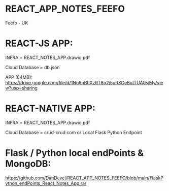 # REACT_APP_NOTES_FEEFO
Feefo - UK



# REACT-JS APP:
INFRA = REACT_NOTES_APP.drawio.pdf

Cloud Database = db.json

APP (64MB): https://drive.google.com/file/d/1No6nBtlXzRT8q2j5oRXGeButTUA0sjMy/view?usp=sharing 



# REACT-NATIVE APP:
INFRA = REACT_NOTES_APP.drawio.pdf

Cloud Database = crud-crud.com or Local Flask Python Endpoint





# Flask / Python local endPoints & MongoDB:

https://github.com/DanDevel/REACT_APP_NOTES_FEEFO/blob/main/FlaskPython_endPoints_React_Notes_App.rar

